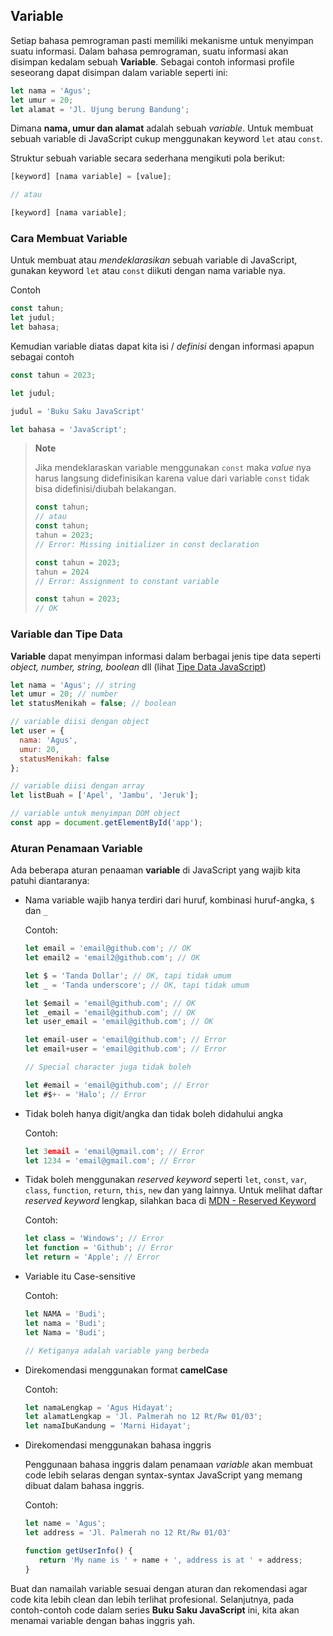 ## Variable

Setiap bahasa pemrograman pasti memiliki mekanisme untuk menyimpan suatu informasi. Dalam bahasa pemrograman, suatu informasi akan disimpan
kedalam sebuah **Variable**. Sebagai contoh informasi profile seseorang dapat disimpan dalam variable seperti ini:

```javascript
let nama = 'Agus';
let umur = 20;
let alamat = 'Jl. Ujung berung Bandung';
```
Dimana **nama, umur dan alamat** adalah sebuah _variable_. Untuk membuat sebuah variable di JavaScript cukup menggunakan keyword ```let``` atau ```const```.

Struktur sebuah variable secara sederhana mengikuti pola berikut:
```javascript
[keyword] [nama variable] = [value];

// atau

[keyword] [nama variable];

```



### Cara Membuat Variable

Untuk membuat atau _mendeklarasikan_ sebuah variable di JavaScript, gunakan keyword ```let``` atau ```const``` diikuti dengan nama variable nya.

Contoh

```javascript
const tahun;
let judul;
let bahasa;
```
Kemudian variable diatas dapat kita isi / _definisi_ dengan informasi apapun sebagai contoh

```javascript
const tahun = 2023;

let judul;

judul = 'Buku Saku JavaScript'

let bahasa = 'JavaScript';
```

> **Note**
> 
> Jika mendeklaraskan variable menggunakan ```const``` maka _value_ nya harus langsung didefinisikan karena value dari variable
```const``` tidak bisa didefinisi/diubah belakangan.
> ```javascript
> const tahun;
> // atau
> const tahun;
> tahun = 2023;
> // Error: Missing initializer in const declaration
> ```
> ```javascript
> const tahun = 2023;
> tahun = 2024
> // Error: Assignment to constant variable
> ```
> ```javascript
> const tahun = 2023;
> // OK
> ```

### Variable dan Tipe Data

**Variable** dapat menyimpan informasi dalam berbagai jenis tipe data seperti _object, number, string, boolean_ dll (lihat [Tipe Data JavaScript](https://github.com/teknosains/koleksi-belajar-javascript/blob/master/02_01_basic_javascript_variable.js))

```javascript
let nama = 'Agus'; // string
let umur = 20; // number
let statusMenikah = false; // boolean

// variable diisi dengan object
let user = {
  nama: 'Agus',
  umur: 20,
  statusMenikah: false
};

// variable diisi dengan array
let listBuah = ['Apel', 'Jambu', 'Jeruk'];

// variable untuk menyimpan DOM object
const app = document.getElementById('app');
```

### Aturan Penamaan Variable

Ada beberapa aturan penaaman **variable** di JavaScript yang wajib kita patuhi diantaranya:
- Nama variable wajib hanya terdiri dari huruf, kombinasi huruf-angka, ```$``` dan ```_``` 
   
  Contoh:
  ```javascript
  let email = 'email@github.com'; // OK
  let email2 = 'email2@github.com'; // OK
  
  let $ = 'Tanda Dollar'; // OK, tapi tidak umum
  let _ = 'Tanda underscore'; // OK, tapi tidak umum
  
  let $email = 'email@github.com'; // OK
  let _email = 'email@github.com'; // OK
  let user_email = 'email@github.com'; // OK

  let email-user = 'email@github.com'; // Error
  let email+user = 'email@github.com'; // Error
  
  // Special character juga tidak boleh
  
  let #email = 'email@github.com'; // Error
  let #$+- = 'Halo'; // Error
  ```
- Tidak boleh hanya digit/angka dan tidak boleh didahului angka
  
  Contoh:
  ```javascript
  let 3email = 'email@gmail.com'; // Error
  let 1234 = 'email@gmail.com'; // Error
  ```
- Tidak boleh menggunakan _reserved keyword_ seperti ```let```, ```const```, ```var```, ```class```, ```function```, ```return```, ```this```, ```new``` dan yang lainnya. Untuk melihat daftar _reserved keyword_ lengkap, silahkan baca di [MDN - Reserved Keyword](https://developer.mozilla.org/en-US/docs/Web/JavaScript/Reference/Lexical_grammar#keywords)

  Contoh:
  ```javascript
  let class = 'Windows'; // Error
  let function = 'Github'; // Error
  let return = 'Apple'; // Error
  ```
- Variable itu Case-sensitive
  
  Contoh:
  ```javascript
  let NAMA = 'Budi';
  let nama = 'Budi';
  let Nama = 'Budi';

  // Ketiganya adalah variable yang berbeda
  ```
- Direkomendasi menggunakan format **camelCase** 

  Contoh:
  ```javascript
  let namaLengkap = 'Agus Hidayat';
  let alamatLengkap = 'Jl. Palmerah no 12 Rt/Rw 01/03';
  let namaIbuKandung = 'Marni Hidayat';
  ```
- Direkomendasi menggunakan bahasa inggris
  
  Penggunaan bahasa inggris dalam penamaan _variable_ akan membuat code lebih selaras dengan syntax-syntax JavaScript yang memang dibuat dalam bahasa inggris.

  Contoh:
  ```javascript
  let name = 'Agus';
  let address = 'Jl. Palmerah no 12 Rt/Rw 01/03'
  
  function getUserInfo() {
     return 'My name is ' + name + ', address is at ' + address;
  }
  ```
  
Buat dan namailah variable sesuai dengan aturan dan rekomendasi agar code kita lebih clean dan lebih terlihat profesional. Selanjutnya, pada contoh-contoh code dalam series **Buku Saku JavaScript** ini, kita akan menamai variable dengan bahas inggris yah.
  

